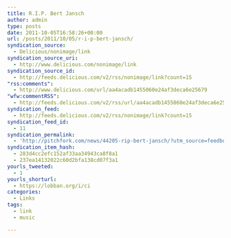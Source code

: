 ```yaml
---
title: R.I.P. Bert Jansch
author: admin
type: posts
date: 2011-10-05T16:58:26+00:00
url: /posts/2011/10/05/r-i-p-bert-jansch/
syndication_source:
  - Delicious/nonimage/link
syndication_source_uri:
  - http://www.delicious.com/nonimage/link
syndication_source_id:
  - http://feeds.delicious.com/v2/rss/nonimage/link?count=15
"rss:comments":
  - http://www.delicious.com/url/aa4acadb1455060e24af3deca6e25679
"wfw:commentRSS":
  - http://feeds.delicious.com/v2/rss/url/aa4acadb1455060e24af3deca6e25679
syndication_feed:
  - http://feeds.delicious.com/v2/rss/nonimage/link?count=15
syndication_feed_id:
  - 11
syndication_permalink:
  - 'http://pitchfork.com/news/44205-rip-bert-jansch/?utm_source=feedburner&amp;utm_medium=feed&amp;utm_campaign=Feed:+PitchforkLatestNews+(Pitchfork:+Latest+News)&amp;utm_source=sendgrid.com&amp;utm_medium=email&amp;utm_campaign=website'
syndication_item_hash:
  - 283d4cc2efc152af33aa34943ca8f8a1
  - 237ea14132022c60d2bfa138cd07f3a1
yourls_tweeted:
  - 1
yourls_shorturl:
  - https://lobban.org/i/ci
categories:
  - Links
tags:
  - link
  - music

---
```

